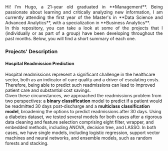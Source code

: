 <div style="text-align: justify;">
Hi! I'm Hugo, a 21-year old graduated in **Management**. Being passionate about learning and critically analyzing new information, I am currently attending the first year of the Master's in **Data Science and Advanced Analytics**, with a specialization in **Business Analytics**. <br>
In this repository, you can take a look at some of the projects that I (individually or as part of a group) have been developing throughout the past months. Below, you will find a short summary of each one.
</div>

### Projects' Description
#### Hospital Readmission Prediction
Hospital readmissions represent a significant challenge in the healthcare sector, both as an indicator of care quality and a driver of escalating costs. Therefore, being able to predict such readmissions can lead to
improved patient care and substantial cost savings. <br>
Given these circumstances, we approached the readmissions problem from two perspectives: a **binary classification** model to predict if a patient would be readmitted 30 days post-discharge and a **multiclass classification model**, broadening the options to predict readmissions after 30 days. Using a diabetes dataset, we tested several models for both cases after a rigorous data cleaning and feature selection comprising eight filter, wrapper, and embedded methods, including ANOVA, decision tree, and LASSO. In both cases, we have single models, including logistic regression, support vector machines and neural networks, and ensemble models, such as random forests and stacking.

